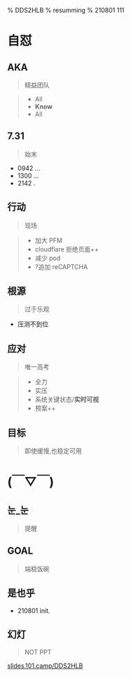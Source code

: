 % DDS2HLB
% resumming
% 210801 111

# 自怼


## AKA
> 精益团队

> - All
> - **Know**
> - All

## 7.31
> 始末

- 0942 ...
- 1300 ...
- 2142 .

## 行动
> 现场

> - 加大 PFM
> - cloudflare 拒绝页面++
> - 减少 pod
> - ?追加 reCAPTCHA

## 根源
> 过于乐观

- 压测不到位

## 应对
> 唯一高考

> - 全力
> - 实压
> - 系统关键状态/**实时可视**
> - 预案++

## 目标
> 即使缓慢,也稳定可用

# (￣▽￣)


## 눈_눈
> 提醒

## GOAL
> 端稳饭碗

## 是也乎

- 210801 init.

## 幻灯
> NOT PPT

[slides.101.camp/DDS2HLB](http://slides.101.camp/DDS2HLB.html)

